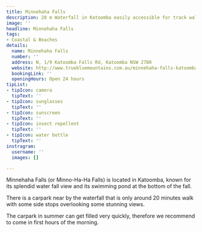 ```yaml
---
title: Minnehaha Falls
description: 20 m Waterfall in Katoomba easily accessible for track walk and swimming
image: ''
headline: Minnehaha Falls
tags:
- Coastal & Beaches
details:
  name: Minnehaha Falls
  number: ''
  address: N, 1/9 Katoomba Falls Rd, Katoomba NSW 2780
  website: http://www.truebluemountains.com.au/minnehaha-falls-katoomba/
  bookingLink: ''
  openingHours: Open 24 hours
tipList:
- tipIcon: camera
  tipText: ''
- tipIcon: sunglasses
  tipText: ''
- tipIcon: sunscreen
  tipText: ''
- tipIcon: insect repellent
  tipText: ''
- tipIcon: water bottle
  tipText: ''
instragram:
  username: ''
  images: []

---
```

Minnehaha Falls (or Minno-Ha-Ha Falls) is located in Katoomba, known for its splendid water fall view and its swimming pond at the bottom of the fall.

There is a carpark near by the waterfall that is only around 20 minutes walk with some side stops overlooking some stunning views.

The carpark in summer can get filled very quickly, therefore we recommend to come in first hours of the morning.
